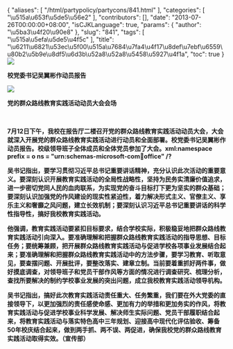 {
    "aliases": [
        "/html/partypolicy/partycons/841.html"
    ],
    "categories": [
        "\u515a\u653f\u5de5\u56e2"
    ],
    "contributors": [],
    "date": "2013-07-26T00:00:00+08:00",
    "isCJKLanguage": true,
    "params": {
        "author": "\u5ba3\u4f20\u90e8"
    },
    "slug": "841",
    "tags": [
        "\u515a\u5efa\u5de5\u4f5c"
    ],
    "title": "\u6211\u6821\u53ec\u5f00\u515a\u7684\u7fa4\u4f17\u8def\u7ebf\u6559\u80b2\u5b9e\u8df5\u6d3b\u52a8\u52a8\u5458\u5927\u4f1a",
    "toc": true
}
**![](https://cdn.tfls.online/mirror/full/dd602701cf55923cf909f9f722cd6f9c87a12bfd.jpg)**

**校党委书记吴翼彬作动员报告**

**![](https://cdn.tfls.online/mirror/full/13804289ea423148bab4fcaf655a69438336a050.jpg)**

**党的群众路线教育实践活动动员大会会场**

 

**7月12日下午，我校在报告厅二楼召开党的群众路线教育实践活动动员大会，大会就深入开展党的群众路线教育实践活动进行动员和全面部署。校党委书记吴翼彬作动员报告。校级领导班子全体成员和全体党员参加了大会。xml:namespace prefix = o ns = "urn:schemas-microsoft-com:office:office" /?**

**吴书记指出，要学习贯彻习近平总书记重要讲话精神，充分认识此次活动的重要意义。要深刻认识开展教育实践活动的全局性战略性，坚持为民务实清廉价值追求，进一步密切党同人民的血肉联系，为实现党的奋斗目标打下更为坚实的群众基础；要深刻认识加强党的作风建设的现实性紧迫性，着力解决形式主义、官僚主义、享乐主义和奢靡之风问题，建立长效机制；要深刻认识习近平总书记重要讲话的科学性指导性，搞好我校教育实践活动。**

**他强调，教育实践活动要紧扣目标要求，结合学校实际，积极稳妥地把群众路线教育实践活动引向深入。要准确理解和把握群众路线教育实践活动的指导思想、目标任务；要统筹兼顾，把开展群众路线教育实践活动与促进学校各项事业发展结合起来；要准确理解和把握群众路线教育实践活动中的方法步骤，要学习教育、听取意见，要查摆问题、开展批评，要整改落实、建章立制。当前要着重抓好两件事，做好摸底调查，对领导班子和党员干部作风等方面的情况进行调查研究、梳理分析，查找所要解决的制约学校事业发展的突出问题，成立我校教育实践活动领导机构。**

**吴书记指出，搞好此次教育实践活动责任重大、任务繁重，我们要在外大党委的直接领导下，以更加强烈的责任感使命感、更加有力的举措和更加务实的作风，将教育实践活动与促进学校事业科学发展、解决师生实际问题、党员干部履职结合起来，将教育实践活动与落实特色高中三年规划、迎接高中现代化评估验收、筹备50年校庆结合起来，做到两手抓、两不误、两促进，确保我校党的群众路线教育实践活动取得实效。（宣传部）**

